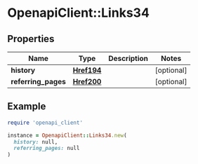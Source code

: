 # OpenapiClient::Links34

## Properties

| Name | Type | Description | Notes |
| ---- | ---- | ----------- | ----- |
| **history** | [**Href194**](Href194.md) |  | [optional] |
| **referring_pages** | [**Href200**](Href200.md) |  | [optional] |

## Example

```ruby
require 'openapi_client'

instance = OpenapiClient::Links34.new(
  history: null,
  referring_pages: null
)
```

